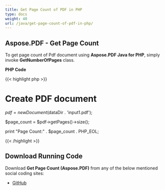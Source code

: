 ```yaml
---
title: Get Page Count of PDF in PHP
type: docs
weight: 40
url: /java/get-page-count-of-pdf-in-php/
---
```


## **Aspose.PDF - Get Page Count**
To get page count of Pdf document using **Aspose.PDF Java for PHP**, simply invoke **GetNumberOfPages** class.

**PHP Code**

{{< highlight php >}}

 # Create PDF document

$pdf = new Document($dataDir . 'input1.pdf');

$page_count = $pdf->getPages()->size();

print "Page Count:" . $page_count . PHP_EOL;


{{< /highlight >}}
## **Download Running Code**
Download **Get Page Count (Aspose.PDF)** from any of the below mentioned social coding sites:

- [GitHub](https://github.com/aspose-pdf/Aspose.PDF-for-Java/blob/master/Plugins/Aspose_Pdf_Java_for_PHP/src/Aspose/Pdf/WorkingWithPages/GetNumberOfPages.php)
